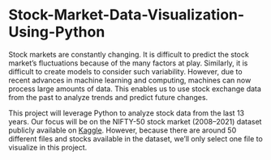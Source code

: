 # Stock-Market-Data-Visualization-Using-Python
Stock markets are constantly changing. It is difficult to predict the stock market’s fluctuations because of the many factors at play. Similarly, it is difficult to create models to consider such variability. However, due to recent advances in machine learning and computing, machines can now process large amounts of data. This enables us to use stock exchange data from the past to analyze trends and predict future changes.

This project will leverage Python to analyze stock data from the last 13 years. Our focus will be on the NIFTY-50 stock market (2008–2021) dataset publicly available on [Kaggle](https://www.kaggle.com/datasets/rohanrao/nifty50-stock-market-data). However, because there are around 50 different files and stocks available in the dataset, we’ll only select one file to visualize in this project.
